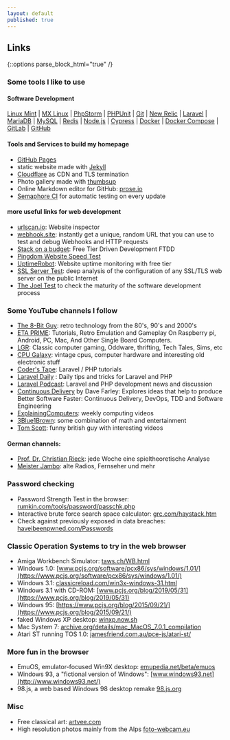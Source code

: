 ```yaml
---
layout: default
published: true
---
```


## Links

{::options parse_block_html="true" /}

<section>

### Some tools I like to use

#### Software Development
[Linux Mint](https://linuxmint.com/)
 | [MX Linux](https://mxlinux.org/)
 | [PhpStorm](https://www.jetbrains.com/phpstorm/)
 | [PHPUnit](https://phpunit.de/)
 | [Git](https://git-scm.com/)
 | [New Relic](https://newrelic.com/)
 | [Laravel](https://laravel.com/)
 | [MariaDB](https://mariadb.com)
 | [MySQL](https://www.mysql.com/)
 | [Redis](https://redis.io/)
 | [Node.js](https://nodejs.org/)
 | [Cypress](https://www.cypress.io/)
 | [Docker](https://www.docker.com/)
 | [Docker Compose](https://github.com/docker/compose)
 | [GitLab](https://about.gitlab.com/)
 | [GitHub](https://github.com/)

#### Tools and Services to build my homepage
 * [GitHub Pages](https://pages.github.com)
 * static website made with [Jekyll](https://jekyllrb.com)
 * [Cloudflare](https://www.cloudflare.com) as CDN and TLS termination
 * Photo gallery made with [thumbsup](https://thumbsup.github.io)
 * Online Markdown editor for GitHub: [prose.io](https://prose.io)
 * [Semaphore CI](https://semaphoreci.com/oliworx/oliworx-github-com) for automatic testing on every update

#### more useful links for web development
* [urlscan.io](https://urlscan.io): Website inspector
* [webhook.site](https://webhook.site/): instantly get a unique, random URL that you can use to test and debug Webhooks and HTTP requests
* [Stack on a budget](https://github.com/255kb/stack-on-a-budget): Free Tier Driven Development FTDD
* [Pingdom Website Speed Test](https://tools.pingdom.com/)
* [UptimeRobot](https://uptimerobot.com/): Website uptime monitoring with free tier
* [SSL Server Test](https://www.ssllabs.com/ssltest/): deep analysis of the configuration of any SSL/TLS web server on the public Internet
* [The Joel Test](https://www.joelonsoftware.com/2000/08/09/the-joel-test-12-steps-to-better-code/) to check the maturity of the software development process

### Some YouTube channels I follow
 * [The 8-Bit Guy](https://www.youtube.com/channel/UC8uT9cgJorJPWu7ITLGo9Ww): retro technology from the 80's, 90's and 2000's
 * [ETA PRIME](https://www.youtube.com/channel/UC_0CVCfC_3iuHqmyClu59Uw): Tutorials, Retro Emulation and Gameplay On Raspberry pi, Android, PC, Mac, And Other Single Board Computers.
 * [LGR](https://www.youtube.com/channel/UCLx053rWZxCiYWsBETgdKrQ): Classic computer gaming, Oddware, thrifting, Tech Tales, Sims, etc
 * [CPU Galaxy](https://www.youtube.com/channel/UC2H-q9ZkIEwdNazdCZJTdsg):  vintage cpus, computer hardware and interesting old electronic stuff
 * [Coder's Tape](https://www.youtube.com/channel/UCQI-Ym2rLZx52vEoqlPQMdg): Laravel / PHP tutorials
 * [Laravel Daily](https://www.youtube.com/c/LaravelDaily) : Daily tips and tricks for Laravel and PHP
 * [Laravel Podcast](https://www.youtube.com/channel/UCfSLACOAW4GPMis9oTZtbpQ): Laravel and PHP development news and discussion
 * [Continuous Delivery](https://www.youtube.com/channel/UCCfqyGl3nq_V0bo64CjZh8g) by Dave Farley: Explores ideas that help to produce Better Software Faster: Continuous Delivery, DevOps, TDD and Software Engineering
 * [ExplainingComputers](https://www.youtube.com/channel/UCbiGcwDWZjz05njNPrJU7jA): weekly computing videos
 * [3Blue1Brown](https://www.youtube.com/channel/UCYO_jab_esuFRV4b17AJtAw): some combination of math and entertainment
 * [Tom Scott](https://www.youtube.com/channel/UCBa659QWEk1AI4Tg--mrJ2A): funny british guy with interesting videos

#### German channels:
 * [Prof. Dr. Christian Rieck](https://www.youtube.com/channel/UCSExr_QUT6h-4sGW5hGjrCA):  jede Woche eine spieltheoretische Analyse
 * [Meister Jambo](https://www.youtube.com/channel/UCpMLyI_afhnSJ4x3ORykizg): alte Radios, Fernseher und mehr

### Password checking
 * Password Strength Test in the browser: [rumkin.com/tools/password/passchk.php](http://rumkin.com/tools/password/passchk.php)
 * Interactive brute force search space calculator: [grc.com/haystack.htm](https://www.grc.com/haystack.htm)
 * Check against previously exposed in data breaches: [haveibeenpwned.com/Passwords](https://haveibeenpwned.com/Passwords)

### Classic Operation Systems to try in the web browser

 * Amiga Workbench Simulator: [taws.ch/WB.html](https://taws.ch/WB.html)
 * Windows 1.0: [www.pcjs.org/software/pcx86/sys/windows/1.01/](https://www.pcjs.org/software/pcx86/sys/windows/1.01/)
 * Windows 3.1: [classicreload.com/win3x-windows-31.html](https://classicreload.com/win3x-windows-31.html)
 * Windows 3.1 with CD-ROM: [www.pcjs.org/blog/2019/05/31](https://www.pcjs.org/blog/2019/05/31)
 * Windows 95: [https://www.pcjs.org/blog/2015/09/21/](https://www.pcjs.org/blog/2015/09/21/)
 * faked Windows XP desktop: [winxp.now.sh](https://winxp.now.sh)
 * Mac System 7: [archive.org/details/mac_MacOS_7.0.1_compilation](https://archive.org/details/mac_MacOS_7.0.1_compilation)
 * Atari ST running TOS 1.0: [jamesfriend.com.au/pce-js/atari-st/](https://jamesfriend.com.au/pce-js/atari-st/)

### More fun in the browser
 * EmuOS, emulator-focused Win9X desktop: [emupedia.net/beta/emuos](https://emupedia.net/beta/emuos/)
 * Windows 93, a "fictional version of Windows": [www.windows93.net](http://www.windows93.net/)
 * 98.js, a web based Windows 98 desktop remake [98.js.org](https://98.js.org)

### Misc
* Free classical art: [artvee.com](https://artvee.com)
* High resolution photos mainly from the Alps [foto-webcam.eu](https://www.foto-webcam.eu/)

</section>
